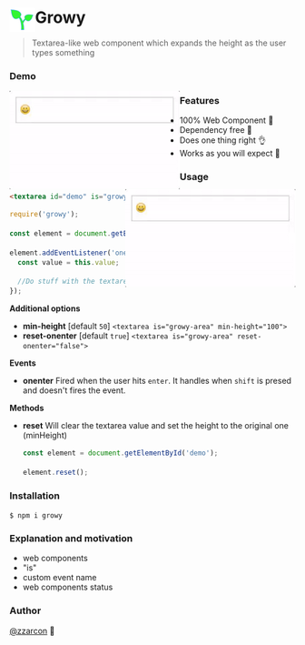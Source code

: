 # <img src="icon_green.png" width="45" align="left"> Growy
> Textarea-like web component which expands the height as the user types something

### Demo
  
  <img src="videos/1.gif" width="300" align="left">
  <img src="videos/2.gif" width="300" align="right">

### Features
  - 100% Web Component :sparkling_heart:
  - Dependency free :dizzy:
  - Does one thing right :ok_hand:
  - Works as you will expect :rocket:

### Usage

```html
<textarea id="demo" is="growy-area"></textarea>
```

```javascript
require('growy');

const element = document.getElementById('demo');

element.addEventListener('onenter', function() {
  const value = this.value;

  //Do stuff with the textarea value
});
```

**Additional options**
  
  * **min-height** [default `50`] ```<textarea is="growy-area" min-height="100">```
  * **reset-onenter** [default `true`] ```<textarea is="growy-area" reset-onenter="false">```

**Events**
  
  * **onenter** Fired when the user hits `enter`. It handles when `shift` is presed and doesn't fires the event.

**Methods**

  * **reset** Will clear the textarea value and set the height to the original one (minHeight)

    ```javascript
    const element = document.getElementById('demo');

    element.reset();
    ```

      
### Installation

```
$ npm i growy
```

### Explanation and motivation

- web components
- "is"
- custom event name
- web components status

### Author

[@zzarcon](https://twitter.com/zzarcon) :beers: